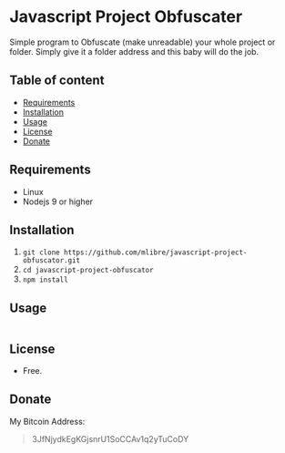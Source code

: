 # Javascript Project Obfuscater
Simple program to Obfuscate (make unreadable) your whole project or folder.
Simply give it a folder address and this baby will do the job. 

## Table of content
+ [Requirements](#requirements)
+ [Installation](#installation)
+ [Usage](#usage)
+ [License](#license)
+ [Donate](#donate)

## Requirements
+ Linux
+ Nodejs 9 or higher

## Installation
1. `git clone https://github.com/mlibre/javascript-project-obfuscator.git`
2. `cd javascript-project-obfuscator`
3. `npm install`

## Usage
~~~bash

~~~

## License
* Free.

## Donate
My Bitcoin Address:
> 3JfNjydkEgKGjsnrU1SoCCAv1q2yTuCoDY
